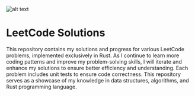 ![alt text](https://wakatime.com/badge/user/e5cdae17-ff21-447b-88c4-dbcea5d0baa2/project/f383eec8-0955-410c-bf7f-1372e537d703.svg?style=for-the-badge)

# LeetCode Solutions

This repository contains my solutions and progress for various LeetCode problems, implemented exclusively in Rust. As I continue to learn more coding patterns and improve my problem-solving skills, I will iterate and enhance my solutions to ensure better efficiency and understanding. Each problem includes unit tests to ensure code correctness. This repository serves as a showcase of my knowledge in data structures, algorithms, and Rust programming language.
